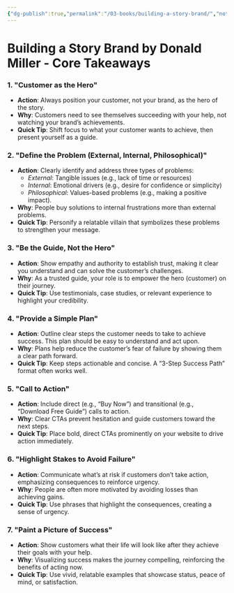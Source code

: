 ```yaml
---
{"dg-publish":true,"permalink":"/03-books/building-a-story-brand/","noteIcon":"1","created":"2024-10-28T17:31:59.318-04:00","updated":"2025-04-20T12:16:50.819-04:00"}
---
```



# Building a Story Brand by Donald Miller - Core Takeaways

### 1. **"Customer as the Hero"**
   - **Action**: Always position your customer, not your brand, as the hero of the story.
   - **Why**: Customers need to see themselves succeeding with your help, not watching your brand’s achievements.
   - **Quick Tip**: Shift focus to what your customer wants to achieve, then present yourself as a guide.

### 2. **"Define the Problem (External, Internal, Philosophical)"**
   - **Action**: Clearly identify and address three types of problems:
      - *External*: Tangible issues (e.g., lack of time or resources)
      - *Internal*: Emotional drivers (e.g., desire for confidence or simplicity)
      - *Philosophical*: Values-based problems (e.g., making a positive impact).
   - **Why**: People buy solutions to internal frustrations more than external problems.
   - **Quick Tip**: Personify a relatable villain that symbolizes these problems to strengthen your message.

### 3. **"Be the Guide, Not the Hero"**
   - **Action**: Show empathy and authority to establish trust, making it clear you understand and can solve the customer’s challenges.
   - **Why**: As a trusted guide, your role is to empower the hero (customer) on their journey.
   - **Quick Tip**: Use testimonials, case studies, or relevant experience to highlight your credibility.

### 4. **"Provide a Simple Plan"**
   - **Action**: Outline clear steps the customer needs to take to achieve success. This plan should be easy to understand and act upon.
   - **Why**: Plans help reduce the customer’s fear of failure by showing them a clear path forward.
   - **Quick Tip**: Keep steps actionable and concise. A “3-Step Success Path” format often works well.

### 5. **"Call to Action"**
   - **Action**: Include direct (e.g., “Buy Now”) and transitional (e.g., “Download Free Guide”) calls to action.
   - **Why**: Clear CTAs prevent hesitation and guide customers toward the next steps.
   - **Quick Tip**: Place bold, direct CTAs prominently on your website to drive action immediately.

### 6. **"Highlight Stakes to Avoid Failure"**
   - **Action**: Communicate what’s at risk if customers don’t take action, emphasizing consequences to reinforce urgency.
   - **Why**: People are often more motivated by avoiding losses than achieving gains.
   - **Quick Tip**: Use phrases that highlight the consequences, creating a sense of urgency.

### 7. **"Paint a Picture of Success"**
   - **Action**: Show customers what their life will look like after they achieve their goals with your help.
   - **Why**: Visualizing success makes the journey compelling, reinforcing the benefits of acting now.
   - **Quick Tip**: Use vivid, relatable examples that showcase status, peace of mind, or satisfaction.

